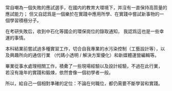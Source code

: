 常自嘲為一個失敗的應試選手，在國内的教育大環境下，并沒有一直保持高質量的應試能力； 但又自認爲是一個樂於在實踐中應用所學、在實踐中嘗試新事物的一個學習積極分子。

在考研失敗后，收到中石化等國企的環保崗位的錄取通知， 我認爲這也是一些幸運的事情。

本科結業前嘗試過多種實習工作，切合自我專業的水污染控制（工藝設計等），以及興趣所向的通信行業 （代碼小透明 / 解決方案優化）和新媒體運營編輯等。

畢業從事水處理相關工作，積纍了一些現場經驗以及設計經驗，不過在此行業， 若沒有幾年的實踐和鍛煉，依然會像一個初學者一般。

所以，給自己一個相對準確的定位：不論在何職位，都仍需要不斷學習和實踐。
